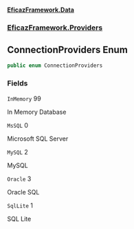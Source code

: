 #### [EficazFramework.Data](EficazFrameworkData.md 'EficazFramework Data')
### [EficazFramework.Providers](EficazFrameworkData.md#EficazFramework.Providers 'EficazFramework.Providers')

## ConnectionProviders Enum

```csharp
public enum ConnectionProviders
```
### Fields

<a name='EficazFramework.Providers.ConnectionProviders.InMemory'></a>

`InMemory` 99

In Memory Database

<a name='EficazFramework.Providers.ConnectionProviders.MsSQL'></a>

`MsSQL` 0

Microsoft SQL Server

<a name='EficazFramework.Providers.ConnectionProviders.MySQL'></a>

`MySQL` 2

MySQL

<a name='EficazFramework.Providers.ConnectionProviders.Oracle'></a>

`Oracle` 3

Oracle SQL

<a name='EficazFramework.Providers.ConnectionProviders.SqlLite'></a>

`SqlLite` 1

SQL Lite